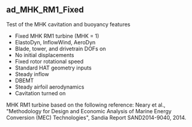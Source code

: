 ## ad_MHK_RM1_Fixed

Test of the MHK cavitation and buoyancy features

- Fixed MHK RM1 turbine (MHK = 1)
- ElastoDyn, InflowWind, AeroDyn
- Blade, tower, and drivetrain DOFs on
- No initial displacements
- Fixed rotor rotational speed
- Standard HAT geometry inputs
- Steady inflow
- DBEMT
- Steady airfoil aerodynamics
- Cavitation turned on

MHK RM1 turbine based on the following reference:
Neary et al., "Methodology for Design and Economic Analysis of Marine Energy 
Conversion (MEC) Technologies", Sandia Report SAND2014-9040, 2014.
